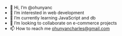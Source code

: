 - 👋 Hi, I’m @ohunyanc
- 👀 I’m interested in web development
- 🌱 I’m currently learning JavaScript and db
- 💞️ I’m looking to collaborate on e-commerce projects 
- 📫 How to reach me ohunyancharles@gmail.com

<!---
ohunyanc/ohunyanc is a ✨ special ✨ repository because its `README.md` (this file) appears on your GitHub profile.
You can click the Preview link to take a look at your changes.
--->
